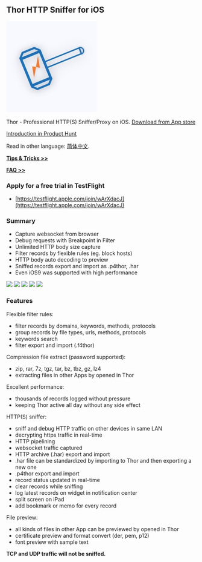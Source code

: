 ## Thor HTTP Sniffer for iOS

![](thor_logo.jpg)

Thor - Professional HTTP(S) Sniffer/Proxy on iOS.
[Download from App store](https://itunes.apple.com/app/id1210562295)

[Introduction in Product Hunt](https://www.producthunt.com/posts/thor)

Read in other language: [简体中文](README-zh-Hans.md).

[**Tips & Tricks >>**](tips-en/dev_tip.md)

[**FAQ >>**](demo-en/demo_list.md)


### Apply for a free trial in TestFlight

- [https://testflight.apple.com/join/wArXdacJ](https://testflight.apple.com/join/wArXdacJ)


### Summary

- Capture websocket from browser
- Debug requests with Breakpoint in Filter
- Unlimited HTTP body size capture
- Filter records by flexible rules (eg. block hosts)
- HTTP body auto decoding to preview
- Sniffed records export and import as .p4thor, .har
- Even iOS9 was supported with high performance


![](https://is4-ssl.mzstatic.com/image/thumb/Purple128/v4/e4/49/0b/e4490b36-aa48-da25-39c2-ae987b18b435/source/230x0w.jpg)
![](https://is5-ssl.mzstatic.com/image/thumb/Purple128/v4/b9/42/f1/b942f1e0-4180-bf2f-90b1-2ef62819a5f5/source/230x0w.jpg)
![](https://is3-ssl.mzstatic.com/image/thumb/Purple118/v4/da/73/eb/da73eb5e-f412-02dd-d604-17915dfd7a7a/source/230x0w.jpg)
![](https://is2-ssl.mzstatic.com/image/thumb/Purple118/v4/da/9f/36/da9f36c1-bdeb-c095-79a5-293690e7395d/source/230x0w.jpg)
![](https://is5-ssl.mzstatic.com/image/thumb/Purple118/v4/a4/5d/dd/a45dddaf-09f9-8f39-239d-ad83f4ec2bfe/source/230x0w.jpg)



### Features

Flexible filter rules:
- filter records by domains, keywords, methods, protocols
- group records by file types, urls, methods, protocols
- keywords search
- filter export and import (.f4thor)

Compression file extract (password supported):
- zip, rar, 7z, tgz, tar, bz, tbz, gz, lz4
- extracting files in other Apps by opened in Thor

Excellent performance:
- thousands of records logged without pressure
- keeping Thor active all day without any side effect

HTTP(S) sniffer:
- sniff and debug HTTP traffic on other devices in same LAN
- decrypting https traffic in real-time
- HTTP pipelining
- websocket traffic captured
- HTTP archive (.har)  export  and import
- .har file can be standardized by importing to Thor and then exporting a new one
- .p4thor export and import
- record status updated in real-time
- clear records while sniffing
- log latest records on widget in notification center
- split screen on iPad
- add bookmark or memo for every record

File preview:
- all kinds of files in other App can be previewed by opened in Thor
- certificate preview and format convert (der, pem, p12)
- font preview with sample text


**TCP and UDP traffic will not be sniffed.**